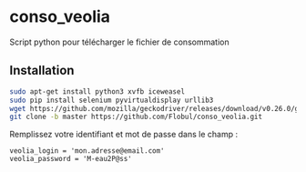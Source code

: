 # conso_veolia
Script python pour télécharger le fichier de consommation

## Installation

```bash
sudo apt-get install python3 xvfb iceweasel
sudo pip install selenium pyvirtualdisplay urllib3
wget https://github.com/mozilla/geckodriver/releases/download/v0.26.0/geckodriver-v0.26.0-linux32.tar.gz && tar xzfz geckodriver-v0.26.0-linux32.tar.gz && sudo mv geckodriver /usr/local/bin && rm geckodriver-v0.26.0-linux32.tar.gz
git clone -b master https://github.com/Flobul/conso_veolia.git
```

Remplissez votre identifiant et mot de passe dans le champ :

```#Informations de connexion
veolia_login = 'mon.adresse@email.com'
veolia_password = 'M-eau2P@ss'
```
